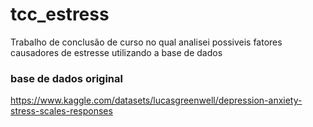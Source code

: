 # tcc_estress
Trabalho de conclusão de curso no qual analisei possiveis fatores causadores de estresse utilizando a base de dados


### base de dados original
https://www.kaggle.com/datasets/lucasgreenwell/depression-anxiety-stress-scales-responses

